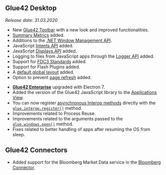 ## Glue42 Desktop

*Release date: 31.03.2020*

<glue42 name="addClass" class="newFeatures" element="p" text="New Features">

- New [Glue42 Toolbar](../../../glue42-concepts/glue42-toolbar/index.html) with a new look and improved functionalities.
- [Summary Metrics](../../../glue42-concepts/metrics/overview/index.html#generation-summary_metrics) added.
- Additions to the [.NET Window Management API](../../../glue42-concepts/windows/window-management/net/index.html).
- JavaScript [Intents API](../../../glue42-concepts/intents/overview/index.html) added.
- JavaScript [Displays API](../../../glue42-concepts/glue42-platform-features/index.html#displays) added.
- Logging to files from JavaScript apps through the [Logger API](../../../glue42-concepts/glue42-platform-features/index.html#logging) added.
- Support for [FDC3 Standards](../../fdc3-compliance/index.html) added.
- Support for Flash Plugins added.
- A [default global layout](../../../glue42-concepts/windows/layouts/overview/index.html#default_global_layout) added.
- Option to prevent [page refresh](../../../glue42-concepts/windows/window-management/javascript/index.html#window_events-close_and_refresh-preventing_page_refresh) added.

<glue42 name="addClass" class="bugFixes" element="p" text="Improvements and Bug Fixes">

- [**Glue42 Enterprise**](https://glue42.com/enterprise/) upgraded with Electron 7.
- Added the version of the Glue42 JavaScript library to the [Applications View](../../general-overview/index.html#using_glue42_enterprise-applications_view).
- You can now register [asynchronous Interop methods](../../../glue42-concepts/data-sharing-between-apps/interop/javascript/index.html#method_registration-asynchronous_results) directly with the [`glue.interop.register()`](../../../reference/glue/latest/interop/index.html#API-register) method.
- Improvements related to Process Reuse.
- Improvements related to the arguments passed to the [`glue.windows.open()`](../../../reference/glue/latest/windows/index.html#API-open) method.
- Fixes related to better handling of apps after resuming the OS from sleep.

## Glue42 Connectors

<glue42 name="addClass" class="newFeatures" element="p" text="New Features">

- Added support for the Bloomberg Market Data service in the [Bloomberg Connector](../../../connectors/bloomberg-connector/market-data/overview/index.html). 